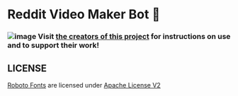 # Reddit Video Maker Bot 🎥

### ![image](https://github.com/BluJay131/Cost-Effective-Twitch-Controlled-Lights/assets/80910384/346dc2a9-45f3-4372-8e4c-de62a3bc5e3f) Visit <a target="_blank" href="https://github.com/elebumm/RedditVideoMakerBot">the creators of this project</a> for instructions on use and to support their work!



## LICENSE
[Roboto Fonts](https://fonts.google.com/specimen/Roboto/about) are licensed under [Apache License V2](https://www.apache.org/licenses/LICENSE-2.0)
